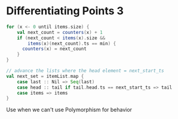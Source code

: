 # Differentiating Points 3
```scala
for (x <- 0 until items.size) {
    val next_count = counters(x) + 1
    if (next_count < items(x).size && 
        items(x)(next_count).ts == min) {
      counters(x) = next_count
    }
}

// advance the lists where the head element = next_start_ts
val next_set = itemList.map {
    case last :: Nil => Seq(last)
    case head :: tail if tail.head.ts == next_start_ts => tail
    case items => items
}
```
Use when we can't use Polymorphism for behavior
